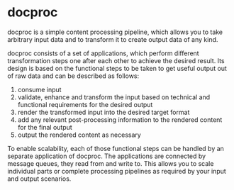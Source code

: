 # docproc

docproc is a simple content processing pipeline, which allows you to take
arbitrary input data and to transform it to create output data of any kind.

docproc consists of a set of applications, which perform different
transformation steps one after each other to achieve the desired result. Its
design is based on the functional steps to be taken to get useful output out of
raw data and can be described as follows:

1. consume input
2. validate, enhance and transform the input based on technical and functional
  requirements for the desired output
3. render the transformed input into the desired target format
4. add any relevant post-processing information to the rendered content for the
  final output
5. output the rendered content as necessary

To enable scalability, each of those functional steps can be handled by an
separate application of docproc. The applications are connected by message
queues, they read from and write to. This allows you to scale individual parts
or complete processing pipelines as required by your input and output scenarios.
